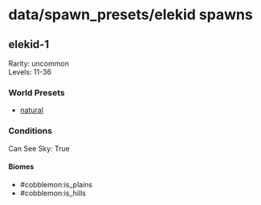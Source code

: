 # data/spawn_presets/elekid spawns  
  
## elekid-1  
Rarity: uncommon  
Levels: 11-36  
  
### World Presets  
* [natural](/data/spawn_data/natural.md)  
  
### Conditions  
Can See Sky: True  
  
#### Biomes  
  * #cobblemon:is_plains
  * #cobblemon:is_hills
  
